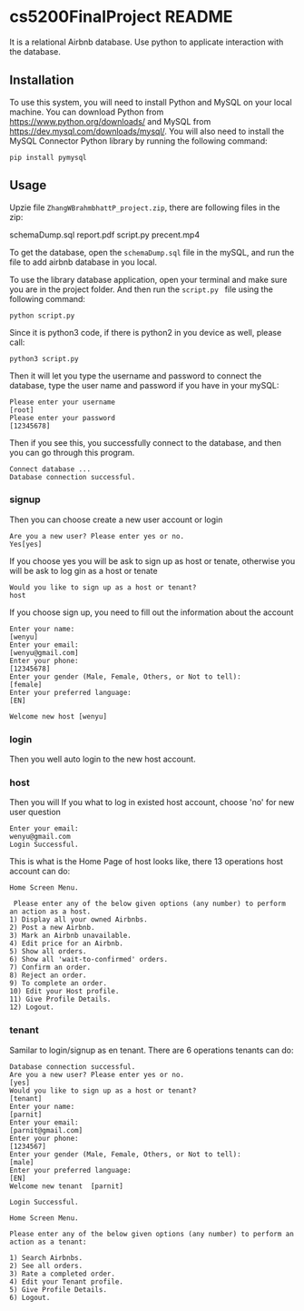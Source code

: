 # cs5200FinalProject README

It is a relational Airbnb database. Use python to applicate interaction with the database.

## Installation

To use this system, you will need to install Python and MySQL on your local machine. You can download Python from https://www.python.org/downloads/ 
and MySQL from https://dev.mysql.com/downloads/mysql/. 
You will also need to install the MySQL Connector Python library by running the following command:

```
pip install pymysql
```
## Usage

Upzie file `ZhangWBrahmbhattP_project.zip`,  there are following files in the zip:

schemaDump.sql
report.pdf
script.py
precent.mp4

To get the database, open the `schemaDump.sql` file in the mySQL, and run the file to add airbnb database in you local.

To use the library database application, open your terminal and make sure you are in the project folder. And then run the `script.py ` file using the following command:
```
python script.py 
```
Since it is python3 code, if there is python2 in you device as well, please call:
```
python3 script.py
```
Then it will let you type the username and password to connect the database, type the user name and password if  you have in your mySQL:

```
Please enter your username
[root]
Please enter your password
[12345678]
```

Then if you see this, you successfully connect to the database, and then you can go through this program.

```
Connect database ... 
Database connection successful.
```
### signup
Then you can choose create a new user account or login
```
Are you a new user? Please enter yes or no. 
Yes[yes]
```
If you choose yes you will be ask to sign up as host or tenate, otherwise you will be ask to log gin as a host or tenate
```
Would you like to sign up as a host or tenant? 
host
```
If you choose sign up, you need to fill out the information about the account
```
Enter your name: 
[wenyu]
Enter your email: 
[wenyu@gmail.com]
Enter your phone: 
[12345678]
Enter your gender (Male, Female, Others, or Not to tell): 
[female]
Enter your preferred language: 
[EN]

Welcome new host [wenyu]
```
### login
Then you well auto login to the new host account.

### host
Then you will If you what to log in existed host account, choose 'no' for new user question
```
Enter your email: 
wenyu@gmail.com
Login Successful.
```
This is what is the Home Page of host looks like, there 13 operations host account can do:

```
Home Screen Menu. 

 Please enter any of the below given options (any number) to perform an action as a host. 
1) Display all your owned Airbnbs. 
2) Post a new Airbnb. 
3) Mark an Airbnb unavailable. 
4) Edit price for an Airbnb. 
5) Show all orders. 
6) Show all 'wait-to-confirmed' orders. 
7) Confirm an order. 
8) Reject an order. 
9) To complete an order. 
10) Edit your Host profile. 
11) Give Profile Details. 
12) Logout. 
```
### tenant
Samilar to login/signup as en tenant. There are 6 operations tenants can do:

```
Database connection successful.
Are you a new user? Please enter yes or no. 
[yes]
Would you like to sign up as a host or tenant? 
[tenant]
Enter your name: 
[parnit]
Enter your email: 
[parnit@gmail.com]
Enter your phone: 
[1234567]
Enter your gender (Male, Female, Others, or Not to tell): 
[male]
Enter your preferred language: 
[EN]
Welcome new tenant  [parnit] 

Login Successful.

Home Screen Menu. 

Please enter any of the below given options (any number) to perform an action as a tenant: 

1) Search Airbnbs. 
2) See all orders. 
3) Rate a completed order. 
4) Edit your Tenant profile. 
5) Give Profile Details. 
6) Logout. 
```

